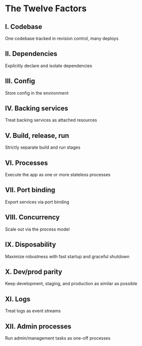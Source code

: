 # The Twelve Factors
## I. Codebase
One codebase tracked in revision control, many deploys
## II. Dependencies
Explicitly declare and isolate dependencies
## III. Config
Store config in the environment
## IV. Backing services
Treat backing services as attached resources
## V. Build, release, run
Strictly separate build and run stages
## VI. Processes
Execute the app as one or more stateless processes
## VII. Port binding
Export services via port binding
## VIII. Concurrency
Scale out via the process model
## IX. Disposability
Maximize robustness with fast startup and graceful shutdown
## X. Dev/prod parity
Keep development, staging, and production as similar as possible
## XI. Logs
Treat logs as event streams
## XII. Admin processes
Run admin/management tasks as one-off processes
